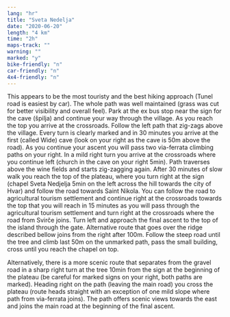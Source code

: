 ```yaml
---
lang: "hr"
title: "Sveta Nedelja"
date: "2020-06-20"
length: "4 km"
time: "2h"
maps-track: ""
warning: ""
marked: "y"
bike-friendly: "n"
car-friendly: "n"
4x4-friendly: "n"
---
```


This appears to be the most touristy and the best hiking approach (Tunel road is easiest by car). The whole path was well maintained (grass was cut for better visibility and overall feel). Park at the ex bus stop near the sign for the cave (špilja) and continue your way through the village. As you reach the top you arrive at the crossroads. Follow the left path that zig-zags above the village. Every turn is clearly marked and in 30 minutes you arrive at the first (called Wide) cave (look on your right as the cave is 50m above the road). As you continue your ascent you will pass two via-ferrata climbing paths on your right. In a mild right turn you arrive at the crossroads where you continue left (church in the cave on your right 5min). Path traverses above the wine fields and starts zig-zagging again. After 30 minutes of slow walk you reach the top of the plateau, where you turn right at the sign (chapel Sveta Nedjelja 5min on the left across the hill towards the city of Hvar) and follow the road towards Saint Nikola. You can follow the road to agricultural tourism settlement and continue right at the crossroads towards the top that you will reach in 15 minutes as you will pass through the agricultural tourism settlement and turn right at the crossroads where the road from Svirče joins. Turn left and approach the final ascent to the top of the island through the gate. Alternative route that goes over the ridge described bellow joins from the right after 100m. Follow the steep road until the tree and climb last 50m on the unmarked path, pass the small building, cross until you reach the chapel on top.

Alternatively, there is a more scenic route that separates from the gravel road in a sharp right turn at the tree 10min from the sign at the beginning of the plateau (be careful for marked signs on your right, both paths are marked). Heading right on the path (leaving the main road) you cross the plateau (route heads straight with an exception of one mild slope where path from via-ferrata joins). The path offers scenic views towards the east and joins the main road at the beginning of the final ascent. 
